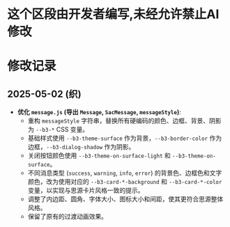 # 这个区段由开发者编写,未经允许禁止AI修改

# 修改记录

## 2025-05-02 (织)

*   **优化 `message.js` (导出 `Message`, `SacMessage`, `messageStyle`)**:
    *   重构 `messageStyle` 字符串，替换所有硬编码的颜色、边框、背景、阴影为 `--b3-*` CSS 变量。
    *   基础样式使用 `--b3-theme-surface` 作为背景，`--b3-border-color` 作为边框，`--b3-dialog-shadow` 作为阴影。
    *   关闭按钮颜色使用 `--b3-theme-on-surface-light` 和 `--b3-theme-on-surface`。
    *   不同消息类型 (`success`, `warning`, `info`, `error`) 的背景色、边框色和文字颜色，改为使用对应的 `--b3-card-*-background` 和 `--b3-card-*-color` 变量，以实现与思源卡片风格一致的提示。
    *   调整了内边距、圆角、字体大小、图标大小和间距，使其更符合思源整体风格。
    *   保留了原有的过渡动画效果。 